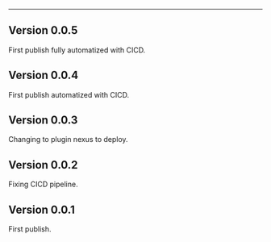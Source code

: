 ___

## Version 0.0.5

First publish fully automatized with CICD.

## Version 0.0.4

First publish automatized with CICD.

## Version 0.0.3

Changing to plugin nexus to deploy.

## Version 0.0.2

Fixing CICD pipeline.

## Version 0.0.1

First publish.